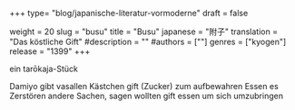 +++
type= "blog/japanische-literatur-vormoderne"
draft = false

weight = 20
slug = "busu"
title = "Busu"
japanese = "附子"
translation = "Das köstliche Gift"
#description = ""
#authors = [""]
genres = ["kyogen"]
release = "1399"
+++

ein tarōkaja-Stück


Damiyo gibt vasallen Kästchen gift (Zucker) zum aufbewahren
Essen es
Zerstören andere Sachen, sagen wollten gift essen um sich umzubringen
